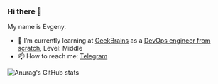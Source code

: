 ### Hi there 👋

My name is Evgeny.
- 🌱  I’m currently learning  at [GeekBrains](https://gb.ru/) as a [DevOps engineer from scratch](https://gb.ru/geek_university/developer/architecture/devops), Level: Middle
- 📫  How to reach me: [Telegram](https://t.me/DedaEsya)


<!--
**DedaYosya/DedaYosya** is a ✨ _special_ ✨ repository because its `README.md` (this file) appears on your GitHub profile.

Here are some ideas to get you started:

- 🔭 I’m currently working on ...
- 🌱 I’m currently learning ...
- 👯 I’m looking to collaborate on ...
- 🤔 I’m looking for help with ...
- 💬 Ask me about ...
- 📫 How to reach me: ...
- 😄 Pronouns: ...
- ⚡ Fun fact: ...
-->


![Anurag's GitHub stats](https://github-readme-stats.vercel.app/api?username=DedaYosya&theme=transparent&show_icons=true)
